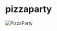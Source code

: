 # pizzaparty

![PizzaParty](https://github.com/makaylacodes/pizzaparty/assets/63388515/2f3c5093-cb02-4e5a-a342-b91bb94d0297)
